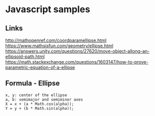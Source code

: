 # Javascript samples

## Links

http://mathopenref.com/coordparamellipse.html
https://www.mathsisfun.com/geometry/ellipse.html
https://answers.unity.com/questions/27620/move-object-allong-an-ellipsoid-path.html
https://math.stackexchange.com/questions/1603147/how-to-prove-parametric-equation-of-a-ellipse


## Formula - Ellipse
    x, y: center of the ellipse
    a, b: semimajor and semiminor axes
    X = x + (a * Math.cos(alpha));
    Y = y + (b * Math.sin(alpha));
